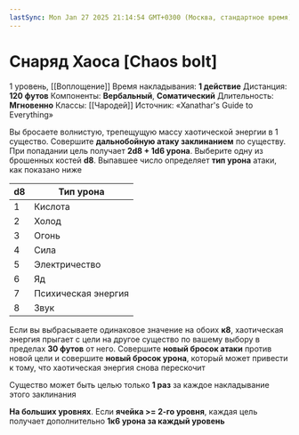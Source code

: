 ```yaml
---
lastSync: Mon Jan 27 2025 21:14:54 GMT+0300 (Москва, стандартное время)
---
```

# Снаряд Хаоса [Chaos bolt]
1 уровень, [[Воплощение]]
Время накладывания: **1 действие**
Дистанция: **120 футов**
Компоненты: **Вербальный**, **Соматический**
Длительность: **Мгновенно**
Классы: [[Чародей]]
Источник: «Xanathar's Guide to Everything»

Вы бросаете волнистую, трепещущую массу хаотической энергии в 1 существо. Совершите **дальнобойную атаку заклинанием** по существу. При попадании цель получает **2d8 + 1d6 урона**. Выберите одну из брошенных костей **d8**. Выпавшее число определяет **тип урона** атаки, как показано ниже

| d8  | Тип урона           |
| --- | ------------------- |
| 1   | Кислота             |
| 2   | Холод               |
| 3   | Огонь               |
| 4   | Сила                |
| 5   | Электричество       |
| 6   | Яд                  |
| 7   | Психическая энергия |
| 8   | Звук                |
Если вы выбрасываете одинаковое значение на обоих **к8**, хаотическая энергия прыгает с цели на другое существо по вашему выбору в пределах **30 футов** от него. Совершите **новый бросок атаки** против новой цели и совершите **новый бросок урона**, который может привести к тому, что хаотическая энергия снова перескочит

Существо может быть целью только **1 раз** за каждое накладывание этого заклинания

**На больших уровнях**. Если **ячейка >= 2-го уровня**, каждая цель получает дополнительно **1к6 урона за каждый уровень**
